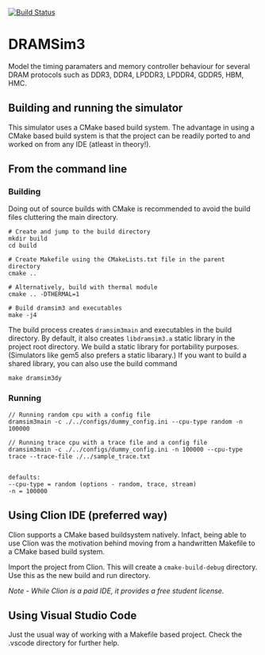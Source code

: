 [![Build Status](https://travis-ci.com/shavvn/DRAMSim3.svg?token=pCfCJ4yBqyhn3rfWbJVF&branch=master)](https://travis-ci.com/shavvn/DRAMSim3)

# DRAMSim3
Model the timing paramaters and memory controller behaviour for several DRAM protocols such as DDR3, DDR4, LPDDR3, LPDDR4, GDDR5, HBM, HMC.


## Building and running the simulator
This simulator uses a CMake based build system. The advantage in using a CMake based build system is that the project can be readily
ported to and worked on from any IDE (atleast in theory!).

## From the command line

### Building
Doing out of source builds with CMake is recommended to avoid the build files cluttering the main directory.

```
# Create and jump to the build directory
mkdir build 
cd build

# Create Makefile using the CMakeLists.txt file in the parent directory
cmake ..

# Alternatively, build with thermal module
cmake .. -DTHERMAL=1

# Build dramsim3 and executables
make -j4

```

The build process creates `dramsim3main` and executables in the build 
directory. 
By default, it also creates `libdramsim3.a` static library in the 
project root directory.
We build a static library for portability purposes. (Simulators like gem5
also prefers a static libarary.)
If you want to build a shared library, you can also use the build command

```
make dramsim3dy
```


### Running

```
// Running random cpu with a config file
dramsim3main -c ./../configs/dummy_config.ini --cpu-type random -n 100000 

// Running trace cpu with a trace file and a config file
dramsim3main -c ./../configs/dummy_config.ini -n 100000 --cpu-type trace --trace-file ./../sample_trace.txt


defaults:
--cpu-type = random (options - random, trace, stream)
-n = 100000

```

## Using Clion IDE (preferred way)
Clion supports a CMake based buildsystem natively. Infact, being able to use Clion was the motivation behind moving
from a handwritten Makefile to a CMake based build system.

Import the project from Clion. This will create a `cmake-build-debug` directory. Use this as the new build
and run directory.


*Note - While Clion is a paid IDE, it provides a free student license.*


## Using Visual Studio Code
Just the usual way of working with a Makefile based project. Check the .vscode directory for further help.
